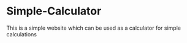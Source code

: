 # Simple-Calculator

This is a simple website which can be used as a calculator for simple calculations
